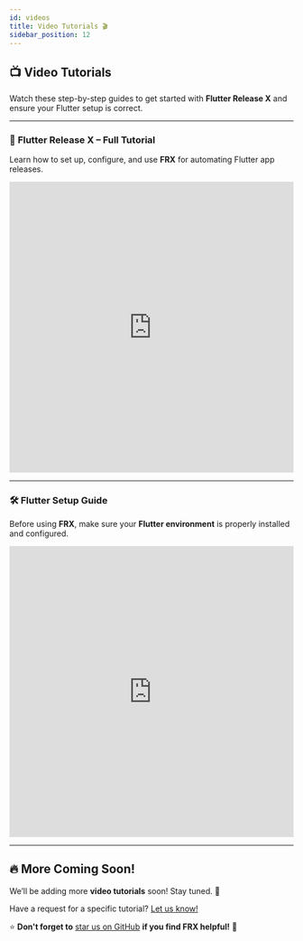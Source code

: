```yaml
---
id: videos
title: Video Tutorials 🎬
sidebar_position: 12
---
```


## 📺 Video Tutorials

Watch these step-by-step guides to get started with **Flutter Release X** and ensure your Flutter setup is correct.

---

### 🚀 **Flutter Release X – Full Tutorial**

Learn how to set up, configure, and use **FRX** for automating Flutter app releases.

<iframe
  width="100%"
  height="515"
  src="https://www.youtube.com/embed/8WuSyGD3Smg?si=ibiQ05ANyZn-5hQ_"
  title="Flutter Release X Tutorial"
  frameborder="0"
  allow="accelerometer; autoplay; clipboard-write; encrypted-media; gyroscope; picture-in-picture; web-share"
  referrerpolicy="strict-origin-when-cross-origin"
  allowfullscreen
  className="shadow-md shadow-red-500 rounded-md"
></iframe>

---

### 🛠 **Flutter Setup Guide**

Before using **FRX**, make sure your **Flutter environment** is properly installed and configured.

<iframe
  width="100%"
  height="515"
  src="https://www.youtube.com/embed/ASzu_JzcA34?si=v5xL-z8a_TAckNsW"
  title="Flutter Setup Guide"
  frameborder="0"
  allow="accelerometer; autoplay; clipboard-write; encrypted-media; gyroscope; picture-in-picture; web-share"
  referrerpolicy="strict-origin-when-cross-origin"
  className="shadow-md shadow-red-500 rounded-md"
allowfullscreen

> </iframe>

---

## 🔥 More Coming Soon!

We’ll be adding more **video tutorials** soon! Stay tuned. 🎥

Have a request for a specific tutorial? [Let us know!](https://forms.gle/M6d1DEik94MMeMJY8)

⭐ **Don't forget to** [star us on GitHub](https://github.com/RittikSoni/Flutter-Release-X) **if you find FRX helpful!** 🚀
